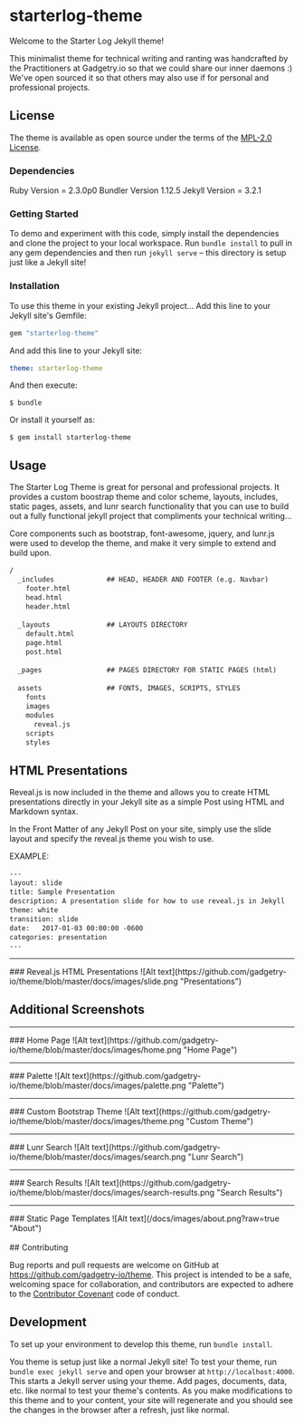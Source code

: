 # starterlog-theme

Welcome to the Starter Log Jekyll theme!

This minimalist theme for technical writing and ranting was handcrafted by the Practitioners at Gadgetry.io so that we could share our inner daemons :)  We've open sourced it so that others may also use if for personal and professional projects.

## License

The theme is available as open source under the terms of the [MPL-2.0 License](https://opensource.org/licenses/MPL-2.0).

### Dependencies

Ruby Version = 2.3.0p0
Bundler Version 1.12.5
Jekyll Version = 3.2.1


### Getting Started

To demo and experiment with this code, simply install the dependencies and clone the project to your local workspace.  Run `bundle install` to pull in any gem dependencies and then run `jekyll serve` – this directory is setup just like a Jekyll site!


### Installation

To use this theme in your existing Jekyll project... Add this line to your Jekyll site's Gemfile:

```ruby
gem "starterlog-theme"
```

And add this line to your Jekyll site:

```yaml
theme: starterlog-theme
```

And then execute:

    $ bundle

Or install it yourself as:

    $ gem install starterlog-theme

## Usage

The Starter Log Theme is great for personal and professional projects.  It provides a custom boostrap theme and color scheme, layouts, includes, static pages, assets, and lunr search functionality that you can use to build out a fully functional jekyll project that compliments your technical writing...

Core components such as bootstrap, font-awesome, jquery, and lunr.js were used to develop the theme, and make it very simple to extend and build upon.

    /
      _includes             ## HEAD, HEADER AND FOOTER (e.g. Navbar)
        footer.html
        head.html
        header.html

      _layouts              ## LAYOUTS DIRECTORY
        default.html
        page.html
        post.html

      _pages                ## PAGES DIRECTORY FOR STATIC PAGES (html)

      assets                ## FONTS, IMAGES, SCRIPTS, STYLES
        fonts
        images
        modules
          reveal.js
        scripts
        styles


## HTML Presentations

Reveal.js is now included in the theme and allows you to create HTML presentations directly in your Jekyll site as a simple Post using HTML and Markdown syntax.

In the Front Matter of any Jekyll Post on your site, simply use the slide layout and specify the reveal.js theme you wish to use.

EXAMPLE:

    ---
    layout: slide
    title: Sample Presentation
    description: A presentation slide for how to use reveal.js in Jekyll
    theme: white
    transition: slide
    date:   2017-01-03 00:00:00 -0600
    categories: presentation
    ---

<hr>
### Reveal.js HTML Presentations
![Alt text](https://github.com/gadgetry-io/theme/blob/master/docs/images/slide.png "Presentations")



## Additional Screenshots

<hr>
### Home Page
![Alt text](https://github.com/gadgetry-io/theme/blob/master/docs/images/home.png "Home Page")

<hr>
### Palette
![Alt text](https://github.com/gadgetry-io/theme/blob/master/docs/images/palette.png "Palette")

<hr>
### Custom Bootstrap Theme
![Alt text](https://github.com/gadgetry-io/theme/blob/master/docs/images/theme.png "Custom Theme")

<hr>
### Lunr Search
![Alt text](https://github.com/gadgetry-io/theme/blob/master/docs/images/search.png "Lunr Search")

<hr>
### Search Results
![Alt text](https://github.com/gadgetry-io/theme/blob/master/docs/images/search-results.png "Search Results")

<hr>
### Static Page Templates
![Alt text](/docs/images/about.png?raw=true "About")




<br>
<br>
## Contributing

Bug reports and pull requests are welcome on GitHub at https://github.com/gadgetry-io/theme. This project is intended to be a safe, welcoming space for collaboration, and contributors are expected to adhere to the [Contributor Covenant](http://contributor-covenant.org) code of conduct.

## Development

To set up your environment to develop this theme, run `bundle install`.

You theme is setup just like a normal Jekyll site! To test your theme, run `bundle exec jekyll serve` and open your browser at `http://localhost:4000`. This starts a Jekyll server using your theme. Add pages, documents, data, etc. like normal to test your theme's contents. As you make modifications to this theme and to your content, your site will regenerate and you should see the changes in the browser after a refresh, just like normal.
